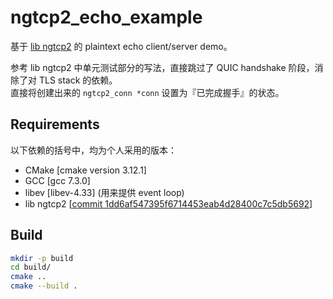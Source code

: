 # ngtcp2_echo_example
基于 [lib ngtcp2](https://github.com/ngtcp2/ngtcp2) 的 plaintext echo client/server demo。

参考 lib ngtcp2 中单元测试部分的写法，直接跳过了 QUIC handshake 阶段，消除了对 TLS stack 的依赖。  
直接将创建出来的 `ngtcp2_conn *conn` 设置为『已完成握手』的状态。  

## Requirements
以下依赖的括号中，均为个人采用的版本：
- CMake [cmake version 3.12.1]
- GCC [gcc 7.3.0]
- libev [libev-4.33] (用来提供 event loop)
- lib ngtcp2 [[commit 1dd6af547395f6714453eab4d28400c7c5db5692](https://github.com/ngtcp2/ngtcp2/commit/1dd6af547395f6714453eab4d28400c7c5db5692)]

## Build
```bash
mkdir -p build
cd build/
cmake ..
cmake --build .
```
